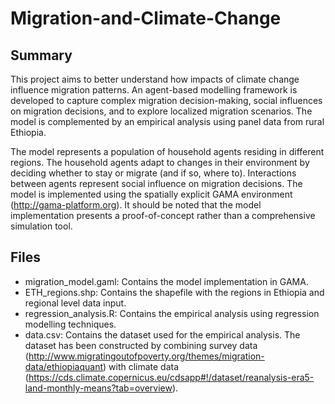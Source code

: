 # Migration-and-Climate-Change

## Summary 
This project aims to better understand how impacts of climate change influence migration patterns. An agent-based modelling framework is developed to capture complex
migration decision-making, social influences on migration decisions, and to explore localized migration scenarios. The model is complemented by an empirical analysis using panel data from rural Ethiopia. 

The model represents a population of household agents residing in different regions. The household agents adapt to changes in their environment by deciding whether to stay or migrate (and if so, where to). Interactions between agents represent social influence on migration decisions. The model is implemented using the spatially explicit GAMA environment (http://gama-platform.org). It should be noted that the model implementation presents a proof-of-concept rather than a comprehensive simulation tool.

## Files
* migration_model.gaml: Contains the model implementation in GAMA.
* ETH_regions.shp: Contains the shapefile with the regions in Ethiopia and regional level data input. 
* regression_analysis.R: Contains the empirical analysis using regression modelling techniques. 
* data.csv: Contains the dataset used for the empirical analysis. The dataset has been constructed by combining survey data (http://www.migratingoutofpoverty.org/themes/migration-data/ethiopiaquant) with climate data (https://cds.climate.copernicus.eu/cdsapp#!/dataset/reanalysis-era5-land-monthly-means?tab=overview). 
